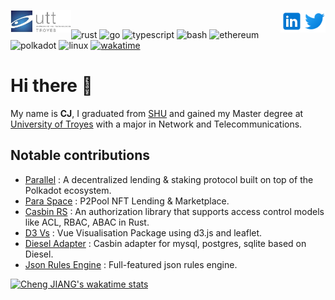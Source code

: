 <a href="https://www.utt.fr" rel="nofollow"> <img align="left"
            src="utt_logo.png"
            alt="UTT" height="36px" style="max-width: 100%;"> </a>
<a href="https://twitter.com/0xJ_C" rel="nofollow"> <img align="right"
            src="twitter_logo.svg"
            alt="Twitter" height="36px" style="max-width: 100%;"> </a>
<a href="https://www.linkedin.com/in/alexcj96/" rel="nofollow"> <img align="right"
            src="linkedin_logo.svg"
            alt="LinkedIn" height="36px" style="max-width: 100%;"> </a>
<br>

![rust](https://img.shields.io/badge/-Rust-555555?style=flat&logo=Rust&logoColor=000000)
![go](https://img.shields.io/badge/-Go-555555?style=flat&logo=Go&logoColor=00ADD8)
![typescript](https://img.shields.io/badge/-Typescript-555555?style=flat&logo=Typescript&logoColor=3178C6)
![bash](https://img.shields.io/badge/-Bash-555555?style=flat&logo=GNU-Bash&logoColor=4EAA25)
![ethereum](https://img.shields.io/badge/-Ethereum-555555?style=flat&logo=Ethereum&logoColor=3C3C3D)
![polkadot](https://img.shields.io/badge/-Substrate-555555?style=flat&logo=Parity-Substrate&logoColor=FFFFFF)
![linux](https://img.shields.io/badge/-Linux-555555?style=flat&logo=Linux&logoColor=FFBF00)
[![wakatime](https://wakatime.com/badge/user/4963aeb7-d71c-41c5-95fb-d9f02cc0b4fd.svg)](https://wakatime.com/@4963aeb7-d71c-41c5-95fb-d9f02cc0b4fd)

# Hi there 👋

My name is **CJ**, I graduated from [SHU](https://www.shu.edu.cn/) and gained my Master degree at [University of Troyes](https://www.utt.fr/) with a major in Network and Telecommunications.

## Notable contributions

- [Parallel](github.com/parallel-finance/parallel) : A decentralized lending & staking protocol built on top of the Polkadot ecosystem.
- [Para Space](github.com/para-space/paraspace-core) : P2Pool NFT Lending & Marketplace.
- [Casbin RS](github.com/casbin/casbin-rs) : An authorization library that supports access control models like ACL, RBAC, ABAC in Rust.
- [D3 Vs](https://github.com/gopherJ/Vs) : Vue Visualisation Package using d3.js and leaflet.
- [Diesel Adapter](https://github.com/casbin-rs/diesel-adapter) : Casbin adapter for mysql, postgres, sqlite based on Diesel.
- [Json Rules Engine](https://github.com/gopherJ/json-rules-engine-rs) : Full-featured json rules engine.

[![Cheng JIANG's wakatime stats](https://github-readme-stats.vercel.app/api/wakatime?username=gopherj&theme=radical&layout=compact)](https://github.com/anuraghazra/github-readme-stats)
